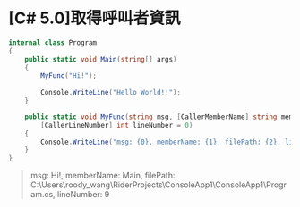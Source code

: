 # [C# 5.0]取得呼叫者資訊

```csharp
internal class Program
{
    public static void Main(string[] args)
    {
        MyFunc("Hi!");
        
        Console.WriteLine("Hello World!!");
    }

    public static void MyFunc(string msg, [CallerMemberName] string memberName = "", [CallerFilePath] string filePath = "",
        [CallerLineNumber] int lineNumber = 0)
    {
        Console.WriteLine("msg: {0}, memberName: {1}, filePath: {2}, lineNumber: {3}", msg, memberName, filePath, lineNumber);
    }
}
```
>msg: Hi!, memberName: Main, filePath: C:\Users\roody_wang\RiderProjects\ConsoleApp1\ConsoleApp1\Program.cs, lineNumber: 9